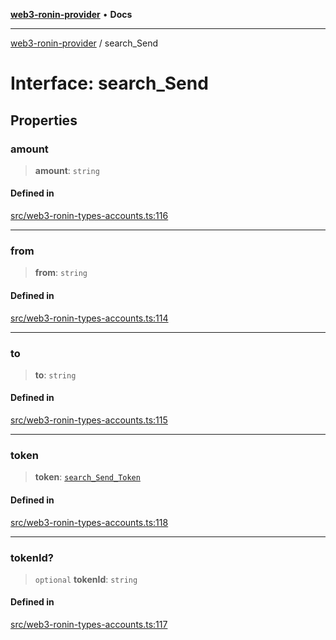[**web3-ronin-provider**](../README.md) • **Docs**

***

[web3-ronin-provider](../globals.md) / search\_Send

# Interface: search\_Send

## Properties

### amount

> **amount**: `string`

#### Defined in

[src/web3-ronin-types-accounts.ts:116](https://github.com/chuacw/web3-ronin-provider/blob/8567186df7b9f3f4227fb3bd272cc98d63a4d447/src/web3-ronin-types-accounts.ts#L116)

***

### from

> **from**: `string`

#### Defined in

[src/web3-ronin-types-accounts.ts:114](https://github.com/chuacw/web3-ronin-provider/blob/8567186df7b9f3f4227fb3bd272cc98d63a4d447/src/web3-ronin-types-accounts.ts#L114)

***

### to

> **to**: `string`

#### Defined in

[src/web3-ronin-types-accounts.ts:115](https://github.com/chuacw/web3-ronin-provider/blob/8567186df7b9f3f4227fb3bd272cc98d63a4d447/src/web3-ronin-types-accounts.ts#L115)

***

### token

> **token**: [`search_Send_Token`](search_Send_Token.md)

#### Defined in

[src/web3-ronin-types-accounts.ts:118](https://github.com/chuacw/web3-ronin-provider/blob/8567186df7b9f3f4227fb3bd272cc98d63a4d447/src/web3-ronin-types-accounts.ts#L118)

***

### tokenId?

> `optional` **tokenId**: `string`

#### Defined in

[src/web3-ronin-types-accounts.ts:117](https://github.com/chuacw/web3-ronin-provider/blob/8567186df7b9f3f4227fb3bd272cc98d63a4d447/src/web3-ronin-types-accounts.ts#L117)
